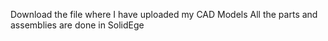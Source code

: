 Download the file where I have uploaded my CAD Models 
All the parts and assemblies are done in SolidEge
